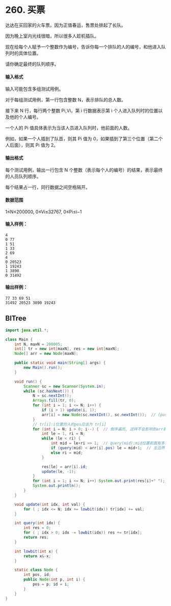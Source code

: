 # 260. 买票

达达在买回家的火车票，因为正值春运，售票处排起了长队。

因为晚上室内光线很暗，所以很多人趁机插队。

现在给每个人赋予一个整数作为编号，告诉你每一个排队的人的编号，和他进入队列时的具体位置。

请你确定最终的队列顺序。

#### 输入格式

输入可能包含多组测试用例。

对于每组测试用例，第一行包含整数 N，表示排队的总人数。

接下来 N 行，每行两个整数 Pi,Vi，第 i 行数据表示第 i 个人进入队列时的位置以及他的个人编号。

一个人的 Pi 值具体表示为当该人员进入队列时，他前面的人数。

例如，如果一个人插到了队首，则其 Pi 值为 0，如果插到了第三个位置（第二个人后面），则其 Pi 值为 2。

#### 输出格式

每个测试用例，输出一行包含 N 个整数（表示每个人的编号）的结果，表示最终的人员队列顺序。

每个结果占一行，同行数据之间空格隔开。

#### 数据范围

1≤N≤200000, 0≤Vi≤32767, 0≤Pi≤i−1

#### 输入样例：

```
4
0 77
1 51
1 33
2 69
4
0 20523
1 19243
1 3890
0 31492
```

#### 输出样例：

```
77 33 69 51
31492 20523 3890 19243
```



## BITree

```java
import java.util.*;

class Main {
    int N, maxN = 200005;
    int[] tr = new int[maxN], res = new int[maxN];
    Node[] arr = new Node[maxN];

    public static void main(String[] args) {
        new Main().run();
    }

    void run() {
        Scanner sc = new Scanner(System.in);
        while (sc.hasNext()) {
            N = sc.nextInt();
            Arrays.fill(tr, 0);
            for (int i = 1; i <= N; i++) {
                if (i > 1) update(i, 1);
                arr[i] = new Node(sc.nextInt(), sc.nextInt());  // (pos+1, id);
            }
            // tr[i]:i位置的人的pos应该为 tr[i]
            for (int i = N; i > 0; i--) {  // 倒序遍历, 这样不会影响到arr前面的数据
                int le = 1, ri = N;
                while (le < ri) {
                    int mid = le+ri >> 1;  // query(mid):mid位置前面有多少人
                    if (query(mid) < arr[i].pos) le = mid+1;  // 左边界
                    else ri = mid;
                }

                res[le] = arr[i].id;
                update(le, -1);
            }
            for (int i = 1; i <= N; i++) System.out.print(res[i]+" ");
            System.out.println();
        }
    }

    void update(int idx, int val) {
        for ( ; idx <= N; idx += lowbit(idx)) tr[idx] += val;
    }

    int query(int idx) {
        int res = 0;
        for ( ; idx > 0; idx -= lowbit(idx)) res += tr[idx];
        return res;
    }

    int lowbit(int x) {
        return x&-x;
    }

    static class Node {
        int pos, id;
        public Node(int p, int i) {
            pos = p; id = i;
        }
    }
}
```

